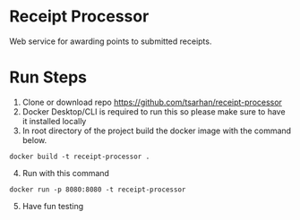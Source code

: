 # Receipt Processor
Web service for awarding points to submitted receipts.

# Run Steps
1. Clone or download repo https://github.com/tsarhan/receipt-processor
2. Docker Desktop/CLI is required to run this so please make sure to have it installed locally 
3. In root directory of the project build the docker image with the command below. 
```
docker build -t receipt-processor .
```
4. Run with this command
```
docker run -p 8080:8080 -t receipt-processor
```
5. Have fun testing